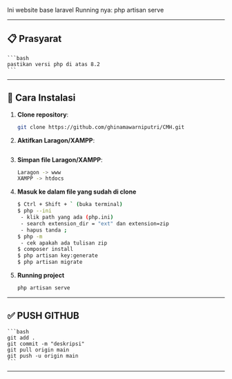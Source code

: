 Ini website base laravel
Running nya: php artisan serve

---

## 📋 Prasyarat
    ```bash
    pastikan versi php di atas 8.2
    ```
---

## 🚀 Cara Instalasi

1. **Clone repository**:
   ```bash
   git clone https://github.com/ghinamawarniputri/CMH.git
   ```
2. **Aktifkan Laragon/XAMPP**:
   ```bash
   ```
3. **Simpan file Laragon/XAMPP**:
   ```bash
   Laragon -> www
   XAMPP -> htdocs
   ```
4. **Masuk ke dalam file yang sudah di clone**
   ```bash
   $ Ctrl + Shift + ` (buka terminal)
   $ php --ini
    - klik path yang ada (php.ini)
    - search extension_dir = "ext" dan extension=zip
    - hapus tanda ;
   $ php -m 
    - cek apakah ada tulisan zip 
   $ composer install
   $ php artisan key:generate
   $ php artisan migrate
   ```
5. **Running project**
    ```bash
    php artisan serve
    ```
---

## ✅ PUSH GITHUB
    ```bash
    git add .
    git commit -m "deskripsi"
    git pull origin main
    git push -u origin main
    ```
---